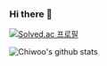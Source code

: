 ### Hi there 👋

[![Solved.ac 프로필](http://mazassumnida.wtf/api/v2/generate_badge?boj=kcw0360)](https://solved.ac/kcw0360)

![Chiwoo's github stats](https://github-readme-stats.vercel.app/api?username=ChiwooKim&show_icons=true&theme=buefy)

<!--
**ChiwooKim/ChiwooKim** is a ✨ _special_ ✨ repository because its `README.md` (this file) appears on your GitHub profile.

Here are some ideas to get you started:

- 🔭 I’m currently working on ...
- 🌱 I’m currently learning ...
- 👯 I’m looking to collaborate on ...
- 🤔 I’m looking for help with ...
- 💬 Ask me about ...
- 📫 How to reach me: ...
- 😄 Pronouns: ...
- ⚡ Fun fact: ...
-->

